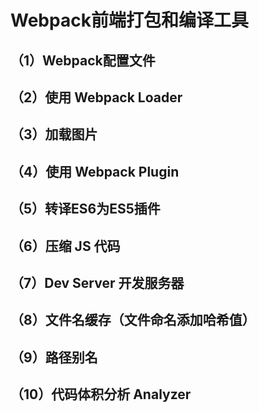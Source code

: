 # Webpack前端打包和编译工具
## （1）Webpack配置文件
## （2）使用 Webpack Loader
## （3）加载图片
## （4）使用 Webpack Plugin
## （5）转译ES6为ES5插件
## （6）压缩 JS 代码
## （7）Dev Server 开发服务器
## （8）文件名缓存（文件命名添加哈希值）
## （9）路径别名
## （10）代码体积分析 Analyzer